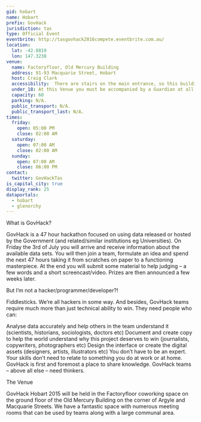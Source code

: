 ```yaml
---
gid: hobart
name: Hobart
prefix: GovHack
jurisdiction: tas
type: Official Event
eventbrite: http://tasgovhack2016compete.eventbrite.com.au/
location:
  lat: -42.8819
  lon: 147.3238
venue:
  name: Factoryfloor, Old Mercury Building
  address: 91-93 Macquarie Street, Hobart
  host: Craig Clark
  accessibility:  There are stairs on the main entrance, so this building is not really suitable for wheelchair access. However, if you'd like to discuss accessibility further and look at the venue ahead of the event, please contact the local event organisers.     
  under_18: At this Venue you must be accompanied by a Guardian at all times.
  capacity: 60
  parking: N/A.
  public_transport: N/A.
  public_transport_last: N/A.
times:
  friday:
    open: 05:00 PM
    close: 02:00 AM
  saturday:
    open: 07:00 AM
    close: 02:00 AM
  sunday:
    open: 07:00 AM
    close: 06:00 PM
contact:
  twitter: GovHackTas
is_capital_city: true
display_rank: 25
dataportals:
  - hobart
  - glenorchy
---
```


 What is GovHack?

GovHack is a 47 hour hackathon focused on using data released or hosted by the Government (and related/similar institutions eg Universities). On Friday the 3rd of July you will arrive and receive information about the available data sets. You will then join a team, formulate an idea and spend the next 47 hours taking it from scratches on paper to a functioning masterpiece. At the end you will submit some material to help judging – a few words and a short screencast/video. Prizes are then announced a few weeks later.

But I’m not a hacker/programmer/developer?!

Fiddlesticks. We’re all hackers in some way. And besides, GovHack teams require much more than just technical ability to win. They need people who can:

Analyse data accurately and help others in the team understand it (scientists, historians, sociologists, doctors etc)
Document and create copy to help the world understand why this project deserves to win (journalists, copywriters, photographers etc)
Design the interface or create the digital assets (designers, artists, illustrators etc)
You don’t have to be an expert. Your skills don’t need to relate to something you do at work or at home. GovHack is first and foremost a place to share knowledge. GovHack teams – above all else – need thinkers.

The Venue

GovHack Hobart 2015 will be held in the Factoryfloor coworking space on the ground floor of the Old Mercury Building on the corner of Argyle and Macquarie Streets. We have a fantastic space with numerous meeting rooms that can be used by teams along with a large communal area.   